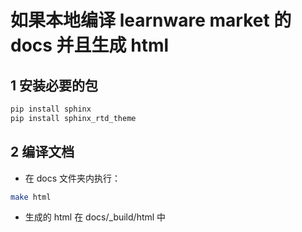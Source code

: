 # 如果本地编译 learnware market 的 docs 并且生成 html

## 1 安装必要的包

```bash
pip install sphinx
pip install sphinx_rtd_theme
```

## 2 编译文档

* 在 docs 文件夹内执行：
```bash
make html
```
* 生成的 html 在 docs/_build/html 中